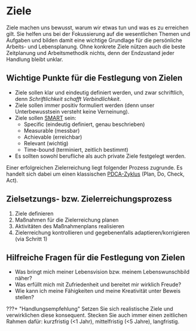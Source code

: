 # Ziele
Ziele machen uns bewusst, warum wir etwas tun und was es zu erreichen gilt.
Sie helfen uns bei der Fokussierung auf die wesentlichen Themen und Aufgaben
und bilden damit eine wichtige Grundlage für die persönliche Arbeits- und
Lebensplanung. Ohne konkrete Ziele nützen auch die beste Zeitplanung und
Arbeitsmethodik nichts, denn der Endzustand jeder Handlung bleibt unklar.

## Wichtige Punkte für die Festlegung von Zielen
 - Ziele sollen klar und eindeutig definiert werden, und zwar schriftlich,
denn *Schriftlichkeit schafft Verbindlichkeit*.
 - Ziele sollen immer positiv formuliert werden
(denn unser Unterbewusstsein versteht keine Verneinung).
 - Ziele sollen [SMART](https://en.wikipedia.org/wiki/SMART_criteria) sein:
    - Specific (eindeutig definiert, genau beschrieben)
    - Measurable (messbar)
    - Achievable (erreichbar)
    - Relevant (wichtig)
    - Time-bound (terminiert, zeitlich bestimmt)
 - Es sollten sowohl berufliche als auch private Ziele festgelegt werden.

Einer erfolgreichen Zielerreichung liegt folgender Prozess zugrunde. Es
handelt sich dabei um einen klassischen
[PDCA-Zyklus](https://de.wikipedia.org/wiki/Demingkreis)
(Plan, Do, Check, Act).

## Zielsetzungs- bzw. Zielerreichungsprozess
1. Ziele definieren
2. Maßnahmen für die Zielerreichung planen
3. Aktivitäten des Maßnahmenplans realisieren
4. Zielerreichung kontrollieren und gegebenenfalls adaptieren/korrigieren
(via Schritt 1)

## Hilfreiche Fragen für die Festlegung von Zielen
- Was bringt mich meiner Lebensvision bzw. meinem Lebenswunschbild näher?
- Was erfüllt mich mit Zufriedenheit und bereitet mir wirklich Freude?
- Wie kann ich meine Fähigkeiten und meine Kreativität unter Beweis stellen?

???+ "Handlungsempfehlung"
    Setzen Sie sich realistische Ziele und verwirklichen diese konsequent.
    Stecken Sie auch immer einen zeitlichen Rahmen dafür:
    kurzfristig (<1 Jahr), mittelfristig (<5 Jahre), langfristig.
